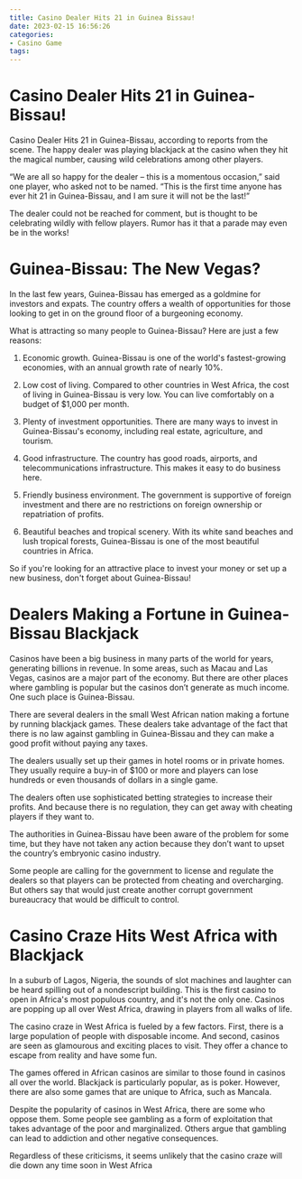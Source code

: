 ```yaml
---
title: Casino Dealer Hits 21 in Guinea Bissau!
date: 2023-02-15 16:56:26
categories:
- Casino Game
tags:
---
```



#  Casino Dealer Hits 21 in Guinea-Bissau!

Casino Dealer Hits 21 in Guinea-Bissau, according to reports from the scene. The happy dealer was playing blackjack at the casino when they hit the magical number, causing wild celebrations among other players.

“We are all so happy for the dealer – this is a momentous occasion,” said one player, who asked not to be named. “This is the first time anyone has ever hit 21 in Guinea-Bissau, and I am sure it will not be the last!”

The dealer could not be reached for comment, but is thought to be celebrating wildly with fellow players. Rumor has it that a parade may even be in the works!

#  Guinea-Bissau: The New Vegas?

In the last few years, Guinea-Bissau has emerged as a goldmine for investors and expats. The country offers a wealth of opportunities for those looking to get in on the ground floor of a burgeoning economy.

What is attracting so many people to Guinea-Bissau? Here are just a few reasons:

1. Economic growth. Guinea-Bissau is one of the world's fastest-growing economies, with an annual growth rate of nearly 10%.

2. Low cost of living. Compared to other countries in West Africa, the cost of living in Guinea-Bissau is very low. You can live comfortably on a budget of $1,000 per month.

3. Plenty of investment opportunities. There are many ways to invest in Guinea-Bissau's economy, including real estate, agriculture, and tourism.

4. Good infrastructure. The country has good roads, airports, and telecommunications infrastructure. This makes it easy to do business here.

5. Friendly business environment. The government is supportive of foreign investment and there are no restrictions on foreign ownership or repatriation of profits.

6. Beautiful beaches and tropical scenery. With its white sand beaches and lush tropical forests, Guinea-Bissau is one of the most beautiful countries in Africa.

So if you're looking for an attractive place to invest your money or set up a new business, don't forget about Guinea-Bissau!

#   Dealers Making a Fortune in Guinea-Bissau Blackjack

Casinos have been a big business in many parts of the world for years, generating billions in revenue. In some areas, such as Macau and Las Vegas, casinos are a major part of the economy. But there are other places where gambling is popular but the casinos don’t generate as much income. One such place is Guinea-Bissau.

There are several dealers in the small West African nation making a fortune by running blackjack games. These dealers take advantage of the fact that there is no law against gambling in Guinea-Bissau and they can make a good profit without paying any taxes.

The dealers usually set up their games in hotel rooms or in private homes. They usually require a buy-in of $100 or more and players can lose hundreds or even thousands of dollars in a single game.

The dealers often use sophisticated betting strategies to increase their profits. And because there is no regulation, they can get away with cheating players if they want to.

The authorities in Guinea-Bissau have been aware of the problem for some time, but they have not taken any action because they don’t want to upset the country’s embryonic casino industry.

Some people are calling for the government to license and regulate the dealers so that players can be protected from cheating and overcharging. But others say that would just create another corrupt government bureaucracy that would be difficult to control.

#  Casino Craze Hits West Africa with Blackjack

In a suburb of Lagos, Nigeria, the sounds of slot machines and laughter can be heard spilling out of a nondescript building. This is the first casino to open in Africa's most populous country, and it's not the only one. Casinos are popping up all over West Africa, drawing in players from all walks of life.

The casino craze in West Africa is fueled by a few factors. First, there is a large population of people with disposable income. And second, casinos are seen as glamourous and exciting places to visit. They offer a chance to escape from reality and have some fun.

The games offered in African casinos are similar to those found in casinos all over the world. Blackjack is particularly popular, as is poker. However, there are also some games that are unique to Africa, such as Mancala.

Despite the popularity of casinos in West Africa, there are some who oppose them. Some people see gambling as a form of exploitation that takes advantage of the poor and marginalized. Others argue that gambling can lead to addiction and other negative consequences.

Regardless of these criticisms, it seems unlikely that the casino craze will die down any time soon in West Africa